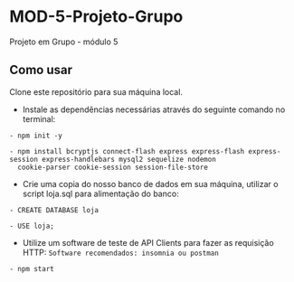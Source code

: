 # MOD-5-Projeto-Grupo
Projeto em Grupo - módulo 5


## Como usar

Clone este repositório para sua máquina local.

- Instale as dependências necessárias através do seguinte comando no terminal:
```
- npm init -y
```
```
- npm install bcryptjs connect-flash express express-flash express-session express-handlebars mysql2 sequelize nodemon 
  cookie-parser cookie-session session-file-store 
```
- Crie uma copia do nosso banco de dados em sua máquina, utilizar o script loja.sql para alimentação do banco:
```
- CREATE DATABASE loja
```
```
- USE loja;
```
- Utilize um software de teste de API Clients para fazer as requisição HTTP:
``
  Software recomendados: insomnia ou postman
``
```
- npm start
```

